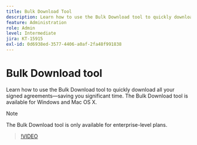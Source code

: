```yaml
---
title: Bulk Download Tool
description: Learn how to use the Bulk Download tool to quickly download all your signed agreements
feature: Administration
role: Admin
level: Intermediate
jira: KT-15915
exl-id: 0d6938ed-3577-4406-a0af-2fa48f991838
---
```

# Bulk Download tool

Learn how to use the Bulk Download tool to quickly download all your signed agreements—saving you significant time. The Bulk Download tool is available for Windows and Mac OS X.

>[!NOTE]
>
>The Bulk Download tool is only available for enterprise-level plans.

>[!VIDEO](https://video.tv.adobe.com/v/3432693?quality=12&learn=on&hidetitle=true)
